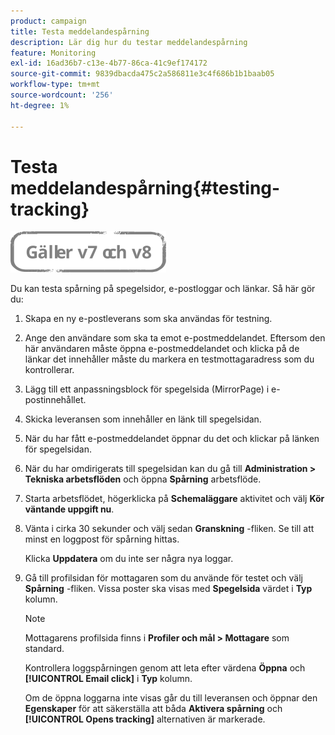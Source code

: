 ```yaml
---
product: campaign
title: Testa meddelandespårning
description: Lär dig hur du testar meddelandespårning
feature: Monitoring
exl-id: 16ad36b7-c13e-4b77-86ca-41c9ef174172
source-git-commit: 9839dbacda475c2a586811e3c4f686b1b1baab05
workflow-type: tm+mt
source-wordcount: '256'
ht-degree: 1%

---
```


# Testa meddelandespårning{#testing-tracking}

![](../../assets/common.svg)

Du kan testa spårning på spegelsidor, e-postloggar och länkar. Så här gör du:

1. Skapa en ny e-postleverans som ska användas för testning.
1. Ange den användare som ska ta emot e-postmeddelandet. Eftersom den här användaren måste öppna e-postmeddelandet och klicka på de länkar det innehåller måste du markera en testmottagaradress som du kontrollerar.
1. Lägg till ett anpassningsblock för spegelsida (MirrorPage) i e-postinnehållet.
1. Skicka leveransen som innehåller en länk till spegelsidan.
1. När du har fått e-postmeddelandet öppnar du det och klickar på länken för spegelsidan.
1. När du har omdirigerats till spegelsidan kan du gå till **Administration > Tekniska arbetsflöden** och öppna **Spårning** arbetsflöde.
1. Starta arbetsflödet, högerklicka på **Schemaläggare** aktivitet och välj **Kör väntande uppgift nu**.
1. Vänta i cirka 30 sekunder och välj sedan **Granskning** -fliken. Se till att minst en loggpost för spårning hittas.

   Klicka **Uppdatera** om du inte ser några nya loggar.

1. Gå till profilsidan för mottagaren som du använde för testet och välj **Spårning** -fliken. Vissa poster ska visas med **Spegelsida** värdet i **Typ** kolumn.

   >[!NOTE]
   >
   >Mottagarens profilsida finns i **Profiler och mål > Mottagare** som standard.

   Kontrollera loggspårningen genom att leta efter värdena **Öppna** och **[!UICONTROL Email click]** i **Typ** kolumn.

   Om de öppna loggarna inte visas går du till leveransen och öppnar den **Egenskaper** för att säkerställa att båda **Aktivera spårning** och **[!UICONTROL Opens tracking]** alternativen är markerade.
